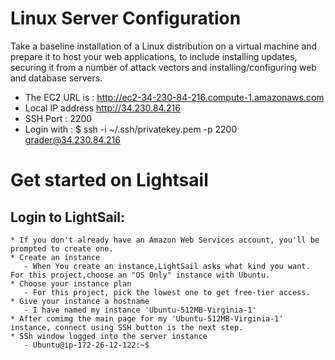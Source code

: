 # Linux Server Configuration
   Take a baseline installation of a Linux distribution on a virtual machine and prepare it to host your web applications, to include installing updates, securing it from a number of attack vectors and installing/configuring web and database servers.
   * The EC2 URL is : http://ec2-34-230-84-216.compute-1.amazonaws.com
   * Local IP address http://34.230.84.216 
   * SSH Port : 2200
   * Login with : $ ssh -i ~/.ssh/privatekey.pem -p 2200 grader@34.230.84.216
 # Get started on Lightsail
  Login to LightSail:
  ------------------
    * If you don't already have an Amazon Web Services account, you'll be prompted to create one.
    * Create an instance
       - When You create an instance,LightSail asks what kind you want. For this project,choose an "OS Only" instance with Ubuntu.
    * Choose your instance plan
       - For this project, pick the lowest one to get free-tier access.
    * Give your instance a hostname
       - I have named my instance 'Ubuntu-512MB-Virginia-1'
    * After comimg the main page for my 'Ubuntu-512MB-Virginia-1' instance, connect using SSH button is the next step.
    * SSh window logged into the server instance
       - Ubuntu@ip-172-26-12-122:~$
